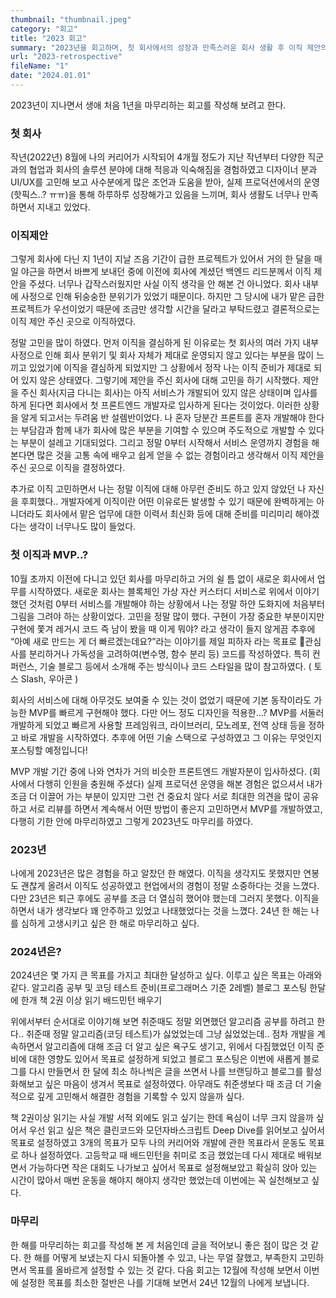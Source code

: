 ```yaml
---
thumbnail: "thumbnail.jpeg"
category: "회고"
title: "2023 회고"
summary: "2023년을 회고하며, 첫 회사에서의 성장과 만족스러운 회사 생활 후 이직 제안의 고민과 결심, 부족한 점과 2024년의 목표의 다짐을 공유합니다."
url: "2023-retrospective"
fileName: "1"
date: "2024.01.01"
---
```


2023년이 지나면서 생애 처음 1년을 마무리하는 회고를 작성해 보려고 한다.

### 첫 회사

작년(2022년) 8월에 나의 커리어가 시작되어 4개월 정도가 지난 작년부터 다양한 직군과의 협업과 회사의 솔루션 분야에 대해 적응과 익숙해짐을 경험하였고 디자이너 분과 UI/UX를 고민해 보고 사수분에게 많은 조언과 도움을 받아, 실제 프로덕션에서의 운영(핫픽스..? ㅠㅠ)을 통해 하루하루 성장해가고 있음을 느끼며, 회사 생활도 너무나 만족하면서 지내고 있었다.

### 이직제안

그렇게 회사에 다닌 지 1년이 지날 즈음 기간이 급한 프로젝트가 있어서 거의 한 달을 매일 야근을 하면서 바쁘게 보내던 중에 이전에 회사에 계셨던 백엔드 리드분께서 이직 제안을 주셨다. 너무나 갑작스러웠지만 사실 이직 생각을 안 해본 건 아니었다. 회사 내부에 사정으로 인해 뒤숭숭한 분위기가 있었기 때문이다. 하지만 그 당시에 내가 맡은 급한 프로젝트가 우선이었기 때문에 조금만 생각할 시간을 달라고 부탁드렸고 결론적으로는 이직 제안 주신 곳으로 이직하였다.

정말 고민을 많이 하였다. 먼저 이직을 결심하게 된 이유로는 첫 회사의 여러 가지 내부 사정으로 인해 회사 분위기 및 회사 자체가 제대로 운영되지 않고 있다는 부분을 많이 느끼고 있었기에 이직을 결심하게 되었지만 그 상황에서 정작 나는 이직 준비가 제대로 되어 있지 않은 상태였다. 그렇기에 제안을 주신 회사에 대해 고민을 하기 시작했다.
제안을 주신 회사(지금 다니는 회사)는 아직 서비스가 개발되어 있지 않은 상태이며 입사를 하게 된다면 회사에서 첫 프론트엔드 개발자로 입사하게 된다는 것이었다. 이러한 상황을 알게 되고서는 두려움 반 설렘반이었다. 나 혼자 당분간 프론트를 혼자 개발해야 한다는 부담감과 함께 내가 회사에 많은 부분을 기여할 수 있으며 주도적으로 개발할 수 있다는 부분이 설레고 기대되었다. 그리고 정말 0부터 시작해서 서비스 운영까지 경험을 해본다면 많은 것을 고통 속에 배우고 쉽게 얻을 수 없는 경험이라고 생각해서 이직 제안을 주신 곳으로 이직을 결정하였다.

추가로 이직 고민하면서 나는 정말 이직에 대해 아무런 준비도 하고 있지 않았던 나 자신을 후회했다.. 개발자에게 이직이란 어떤 이유로든 발생할 수 있기 때문에 완벽하게는 아니더라도 회사에서 맡은 업무에 대한 이력서 최신화 등에 대해 준비를 미리미리 해야겠다는 생각이 너무나도 많이 들었다.

### 첫 이직과 MVP..?

10월 초까지 이전에 다니고 있던 회사를 마무리하고 거의 쉴 틈 없이 새로운 회사에서 업무를 시작하였다. 새로운 회사는 블록체인 가상 자산 커스터디 서비스로 위에서 이야기했던 것처럼 0부터 서비스를 개발해야 하는 상황에서 나는 정말 하얀 도화지에 처음부터 그림을 그려야 하는 상황이었다. 고민을 정말 많이 했다. 구현이 가장 중요한 부분이지만 구현에 쫓겨 레거시 코드 즉 남이 봤을 때 이게 뭐야? 라고 생각이 들지 않게끔 추후에 “아예 새로 만드는 게 더 빠르겠는데요?”라는 이야기를 제일 피하자 라는 목표로 관심사를 분리하거나 가독성을 고려하여(변수명, 함수 분리 등) 코드를 작성하였다. 특히 컨퍼런스, 기술 블로그 등에서 소개해 주는 방식이나 코드 스타일을 많이 참고하였다. ( 토스 Slash, 우아콘 )

회사의 서비스에 대해 아무것도 보여줄 수 있는 것이 없었기 때문에 기본 동작이라도 가능한 MVP를 빠르게 구현해야 했다. 다만 어느 정도 디자인을 적용한...? MVP를 서둘러 개발하게 되었고 빠르게 사용할 프레임워크, 라이브러리, 모노레포, 전역 상태 등을 정하고 바로 개발을 시작하였다.
추후에 어떤 기술 스택으로 구성하였고 그 이유는 무엇인지 포스팅할 예정입니다!

MVP 개발 기간 중에 나와 연차가 거의 비슷한 프론트엔드 개발자분이 입사하셨다. (회사에서 다행히 인원을 충원해 주셨다) 실제 프로덕션 운영을 해본 경험은 없으셔서 내가 조금 더 이끌어 가는 부분이 있지만 그런 건 중요치 않다 서로 최대한 의견을 많이 공유하고 서로 리뷰를 하면서 계속해서 어떤 방법이 좋은지 고민하면서 MVP를 개발하였고, 다행히 기한 안에 마무리하였고 그렇게 2023년도 마무리를 하였다.

### 2023년

나에게 2023년은 많은 경험을 하고 알찼던 한 해였다. 이직을 생각지도 못했지만 연봉도 괜찮게 올려서 이직도 성공하였고 현업에서의 경험이 정말 소중하다는 것을 느꼈다. 다만 23년은 퇴근 후에도 공부를 조금 더 열심히 했어야 했는데 그러지 못했다. 이직을 하면서 내가 생각보다 꽤 안주하고 있었고 나태했었다는 것을 느꼈다. 24년 한 해는 나를 심하게 고생시키고 싶은 한 해로 마무리하고 싶다.

### 2024년은?

2024년은 몇 가지 큰 목표를 가지고 최대한 달성하고 싶다. 이루고 싶은 목표는 아래와 같다.
알고리즘 공부 및 코딩 테스트 준비(프로그래머스 기준 2레벨)
블로그 포스팅 한달에 한개
책 2권 이상 읽기
배드민턴 배우기

위에서부터 순서대로 이야기해 보면 취준때도 정말 외면했던 알고리즘 공부를 하려고 한다.. 취준때 정말 알고리즘(코딩 테스트)가 싫었었는데 그냥 싫었었는데.. 점차 개발을 계속하면서 알고리즘에 대해 조금 더 알고 싶은 욕구도 생기고, 위에서 다짐했었던 이직 준비에 대한 영향도 있어서 목표로 설정하게 되었고 블로그 포스팅은 이번에 새롭게 블로그를 다시 만들면서 한 달에 최소 하나씩은 글을 쓰면서 나를 브랜딩하고 블로그를 활성화해보고 싶은 마음이 생겨서 목표로 설정하였다. 아무래도 취준생보다 때 조금 더 기술적으로 깊게 고민해서 해결한 경험을 기록할 수 있지 않을까 싶다.

책 2권이상 읽기는 사실 개발 서적 외에도 읽고 싶기는 한데 욕심이 너무 크지 않을까 싶어서 우선 읽고 싶은 책은 클린코드와 모던자바스크립트 Deep Dive를 읽어보고 싶어서 목표로 설정하였고 3개의 목표가 모두 나의 커리어와 개발에 관한 목표라서 운동도 목표로 하나 설정하였다. 고등학교 때 배드민턴을 취미로 조금 했었는데 다시 제대로 배워보면서 가능하다면 작은 대회도 나가보고 싶어서 목표로 설정해보았고 확실히 앉아 있는 시간이 많아서 매번 운동을 해야지 해야지 생각만 했었는데 이번에는 꼭 실천해보고 싶다.

### 마무리

한 해를 마무리하는 회고를 작성해 본 게 처음인데 글을 적어보니 좋은 점이 많은 것 같다. 한 해를 어떻게 보냈는지 다시 되돌아볼 수 있고, 나는 무얼 잘했고, 부족한지 고민하면서 목표를 올바르게 설정할 수 있는 것 같다. 다음 회고는 12월에 작성해 보면서 이번에 설정한 목표를 최소한 절반은 나를 기대해 보면서 24년 12월의 나에게 보냅니다.
